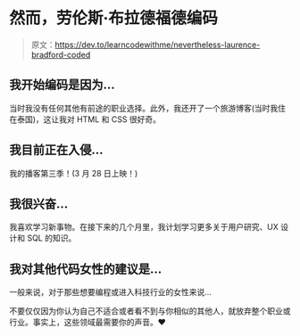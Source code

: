 # 然而，劳伦斯·布拉德福德编码

> 原文：<https://dev.to/learncodewithme/nevertheless-laurence-bradford-coded>

## 我开始编码是因为...

当时我没有任何其他有前途的职业选择。此外，我还开了一个旅游博客(当时我住在泰国)，这让我对 HTML 和 CSS 很好奇。

## 我目前正在入侵...

我的播客第三季！(3 月 28 日上映！)

## 我很兴奋...

我喜欢学习新事物。在接下来的几个月里，我计划学习更多关于用户研究、UX 设计和 SQL 的知识。

## 我对其他代码女性的建议是...

一般来说，对于那些想要编程或进入科技行业的女性来说...

不要仅仅因为你认为自己不适合或者看不到与你相似的其他人，就放弃整个职业或行业。事实上，这些领域最需要你的声音。♥